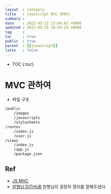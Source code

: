 ```yaml
---
layout  : category 
title   : javascript MVC 대해서 
summary : 
date    : 2022-03-22 13:04:02 +0900
updated : 2022-03-25 10:03:24 +0900
tag     : 
toc     : true
public  : true
parent  : [[javascript]] 
latex   : false
---
```

* TOC
{:toc}

# MVC 관하여 

* 파일 구조

```bash
/public
    /images
    /javascripts
    /stylesheets
/routes
    /index.js
    /user.js
/views
    /index.js
    /app.js
    /package.json
```


## Ref
* [JS MVC](https://code.tutsplus.com/tutorials/build-a-complete-mvc-website-with-expressjs--net-34168)
* [원형님 GITHUB](https://github.com/choewy/node-mvc-lecture) 원형님이 굉장히 정리를 잘해두셨다. 

